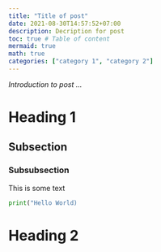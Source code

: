 ```yaml
---
title: "Title of post"
date: 2021-08-30T14:57:52+07:00
description: Decription for post
toc: true # Table of content
mermaid: true
math: true
categories: ["category 1", "category 2"]
---
```


*Introduction to post ...*



# Heading 1

## Subsection 

### Subsubsection

This is some text

```python
print("Hello World)
```

# Heading 2


